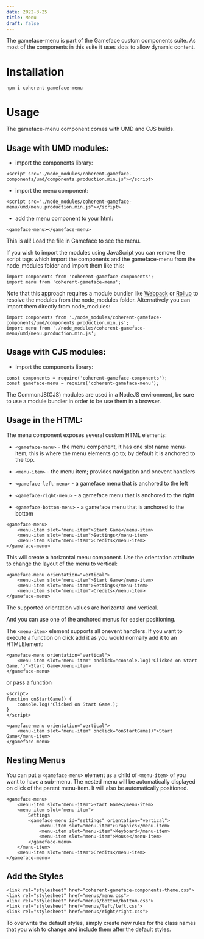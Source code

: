 ```yaml
---
date: 2022-3-25
title: Menu
draft: false
---
```


<!--Copyright (c) Coherent Labs AD. All rights reserved. Licensed under the MIT License. See License.txt in the project root for license information. -->

The gameface-menu is part of the Gameface custom components suite. As most of the components in this suite it uses slots to allow dynamic content.

# Installation

`npm i coherent-gameface-menu`

# Usage

The gameface-menu component comes with UMD and CJS builds.

## Usage with UMD modules:

- import the components library:

```{.html}
<script src="./node_modules/coherent-gameface-components/umd/components.production.min.js"></script>
```

- import the menu component:

```{.html}
<script src="./node_modules/coherent-gameface-menu/umd/menu.production.min.js"></script>
```

- add the menu component to your html:

```{.html}
<gameface-menu></gameface-menu>
```

This is all! Load the file in Gameface to see the menu.

If you wish to import the modules using JavaScript you can remove the script tags which import the components and the gameface-menu from the node_modules folder and import them like this:

```{.js}
import components from 'coherent-gameface-components';
import menu from 'coherent-gameface-menu';
```

Note that this approach requires a module bundler like [Webpack](https://webpack.js.org/) or [Rollup](https://rollupjs.org/guide/en/) to resolve the modules from the node_modules folder. Alternatively you can import them directly from node_modules:

```{.js}
import components from './node_modules/coherent-gameface-components/umd/components.production.min.js';
import menu from './node_modules/coherent-gameface-menu/umd/menu.production.min.js';
```

## Usage with CJS modules:

- Import the components library:

```{.js}
const components = require('coherent-gameface-components');
const gameface-menu = require('coherent-gameface-menu');
```

The CommonJS(CJS) modules are used in a NodeJS environment, be sure to use a module bundler in order to be use them in a browser.

## Usage in the HTML:

The menu component exposes several custom HTML elements:

- `<gameface-menu>` - the menu component, it has one slot name menu-item; this is where the menu elements go to; by default it is anchored to the top.

- `<menu-item>` - the menu item; provides navigation and onevent handlers

- `<gameface-left-menu>` - a gameface menu that is anchored to the left

- `<gameface-right-menu>` - a gameface menu that is anchored to the right

- `<gameface-bottom-menu>` - a gameface menu that is anchored to the bottom

```{.html}
<gameface-menu>
    <menu-item slot="menu-item">Start Game</menu-item>
    <menu-item slot="menu-item">Settings</menu-item>
    <menu-item slot="menu-item">Credits</menu-item>
</gameface-menu>
```

This will create a horizontal menu component. Use the orientation attribute to change the layout of the menu to vertical:

```{.html}
<gameface-menu orientation="vertical">
    <menu-item slot="menu-item">Start Game</menu-item>
    <menu-item slot="menu-item">Settings</menu-item>
    <menu-item slot="menu-item">Credits</menu-item>
</gameface-menu>
```

The supported orientation values are horizontal and vertical.

And you can use one of the anchored menus for easier positioning.

The `<menu-item>` element supports all onevent handlers. If you want to execute a function on click add it as you would normally add it to an HTMLElement:

```{.html}
<gameface-menu orientation="vertical">
    <menu-item slot="menu-item" onclick="console.log('Clicked on Start Game.')">Start Game</menu-item>
</gameface-menu>
```

or pass a function

```{.html}
<script>
function onStartGame() {
    console.log('Clicked on Start Game.);
}
</script>

<gameface-menu orientation="vertical">
    <menu-item slot="menu-item" onclick="onStartGame()">Start Game</menu-item>
</gameface-menu>
```

## Nesting Menus

You can put a `<gameface-menu>` element as a child of `<menu-item>` of you want to have a sub-menu. The nested menu will be automatically displayed on click of the parent menu-item. It will also be automatically positioned.

```{.html}
<gameface-menu>
    <menu-item slot="menu-item">Start Game</menu-item>
    <menu-item slot="menu-item">
        Settings
        <gameface-menu id="settings" orientation="vertical">
            <menu-item slot="menu-item">Graphics</menu-item>
            <menu-item slot="menu-item">Keyboard</menu-item>
            <menu-item slot="menu-item">Mouse</menu-item>
        </gameface-menu>
    </menu-item>
    <menu-item slot="menu-item">Credits</menu-item>
</gameface-menu>
```

## Add the Styles

```{.css}
<link rel="stylesheet" href="coherent-gameface-components-theme.css">
<link rel="stylesheet" href="menus/menu.css">
<link rel="stylesheet" href="menus/bottom/bottom.css">
<link rel="stylesheet" href="menus/left/left.css">
<link rel="stylesheet" href="menus/right/right.css">
```

To overwrite the default styles, simply create new rules for the class names that you wish to change and include them after the default styles.
